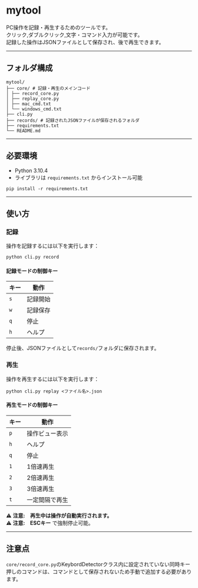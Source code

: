 # mytool

PC操作を記録・再生するためのツールです。  
クリック,ダブルクリック,文字・コマンド入力が可能です。  
記録した操作はJSONファイルとして保存され、後で再生できます。

---

## フォルダ構成
```
mytool/
├── core/ # 記録・再生のメインコード
│ ├── record_core.py
│ ├── replay_core.py
│ ├── mac_cmd.txt
│ └── windows_cmd.txt
├── cli.py
├── records/ # 記録されたJSONファイルが保存されるフォルダ
├── requirements.txt
└── README.md
```

---

## 必要環境

- Python 3.10.4
- ライブラリは `requirements.txt` からインストール可能

```
pip install -r requirements.txt
```
---

## 使い方

### 記録
操作を記録するには以下を実行します：

```
python cli.py record
```

#### 記録モードの制御キー
| キー  | 動作   |
| --- | ---- |
| `s` | 記録開始 |
| `w` | 記録保存 |
| `q` | 停止   |
| `h` | ヘルプ  |

停止後、JSONファイルとして`records/`フォルダに保存されます。

### 再生
操作を再生するには以下を実行します：

```
python cli.py replay <ファイル名>.json
```
#### 再生モードの制御キー
| キー  | 動作      |
| --- | ------- |
| `p` | 操作ビュー表示 |
| `h` | ヘルプ     |
| `q` | 停止      |
| `1` | 1倍速再生   |
| `2` | 2倍速再生   |
| `3` | 3倍速再生   |
| `t` | 一定間隔で再生 |

⚠️ **注意:**　**再生中は操作が自動実行されます。**  
⚠️ **注意:**　**ESCキー** で強制停止可能。

---

## 注意点

`core/record_core.py`のKeybordDetectorクラス内に設定されていない同時キー押しのコマンドは、コマンドとして保存されないため手動で追加する必要があります。
